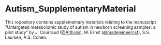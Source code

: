 # Autism_SupplementaryMaterial

This repository contains supplementary materials relating to the manuscript 
"Untargeted metabolomic study of autism in newborn screening samples: a pilot study" by J. Courraud ([@Althalis](https://github.com/Althalis)), M. Ernst ([@madeleineernst](https://github.com/madeleineernst)), S.S. Laursen, A.S. Cohen.

